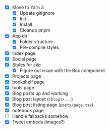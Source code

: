 - [x] Move to Yarn 3
  - [x] Update gitignore
  - [x] Init
  - [x] Install
  - [x] Cleanup pnpm
- [x] App dir
  - [x] Folder structure
  - [x] Pre-compile styles
- [x] Index page
- [x] Social page
- [x] Styles for site
  - [x] Figure out issue with the Box component
- [x] Projects page
- [x] bookshelf page
- [x] tools page
- [x] Blog posts up and working
- [x] Blog post layout (`(blog)/...`)
- [x] Blog post listing page (`posts/page.tsx`)
- [x] notebook page
- [ ] Handle fallbacks somehow
- [x] Tweet embeds (images?)
